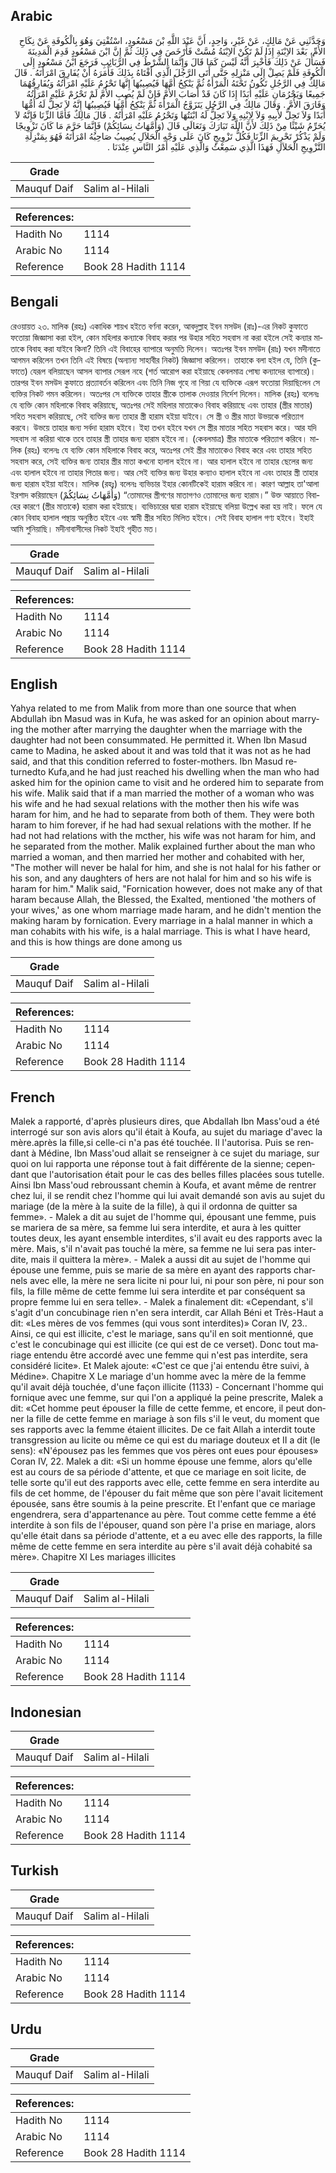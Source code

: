 ## Arabic


<div dir="rtl" lang="ar" style={{fontSize:'larger',backgroundColor:'#f8f9fa',padding:20}}>
وَحَدَّثَنِي عَنْ مَالِكٍ، عَنْ غَيْرِ، وَاحِدٍ، أَنَّ عَبْدَ اللَّهِ بْنَ مَسْعُودٍ، اسْتُفْتِيَ وَهُوَ بِالْكُوفَةِ عَنْ نِكَاحِ الأُمِّ، بَعْدَ الاِبْنَةِ إِذَا لَمْ تَكُنْ الاِبْنَةُ مُسَّتْ فَأَرْخَصَ فِي ذَلِكَ ثُمَّ إِنَّ ابْنَ مَسْعُودٍ قَدِمَ الْمَدِينَةَ فَسَأَلَ عَنْ ذَلِكَ فَأُخْبِرَ أَنَّهُ لَيْسَ كَمَا قَالَ وَإِنَّمَا الشَّرْطُ فِي الرَّبَائِبِ فَرَجَعَ ابْنُ مَسْعُودٍ إِلَى الْكُوفَةِ فَلَمْ يَصِلْ إِلَى مَنْزِلِهِ حَتَّى أَتَى الرَّجُلَ الَّذِي أَفْتَاهُ بِذَلِكَ فَأَمَرَهُ أَنْ يُفَارِقَ امْرَأَتَهُ ‏.‏ قَالَ مَالِكٌ فِي الرَّجُلِ تَكُونُ تَحْتَهُ الْمَرْأَةُ ثُمَّ يَنْكِحُ أُمَّهَا فَيُصِيبُهَا إِنَّهَا تَحْرُمُ عَلَيْهِ امْرَأَتُهُ وَيُفَارِقُهُمَا جَمِيعًا وَيَحْرُمَانِ عَلَيْهِ أَبَدًا إِذَا كَانَ قَدْ أَصَابَ الأُمَّ فَإِنْ لَمْ يُصِبِ الأُمَّ لَمْ تَحْرُمْ عَلَيْهِ امْرَأَتُهُ وَفَارَقَ الأُمَّ ‏.‏ وَقَالَ مَالِكٌ فِي الرَّجُلِ يَتَزَوَّجُ الْمَرْأَةَ ثُمَّ يَنْكِحُ أُمَّهَا فَيُصِيبُهَا إِنَّهُ لاَ تَحِلُّ لَهُ أُمُّهَا أَبَدًا وَلاَ تَحِلُّ لأَبِيهِ وَلاَ لاِبْنِهِ وَلاَ تَحِلُّ لَهُ ابْنَتُهَا وَتَحْرُمُ عَلَيْهِ امْرَأَتُهُ ‏.‏ قَالَ مَالِكٌ فَأَمَّا الزِّنَا فَإِنَّهُ لاَ يُحَرِّمُ شَيْئًا مِنْ ذَلِكَ لأَنَّ اللَّهَ تَبَارَكَ وَتَعَالَى قَالَ ‏(‏وَأُمَّهَاتُ نِسَائِكُمْ‏)‏ فَإِنَّمَا حَرَّمَ مَا كَانَ تَزْوِيجًا وَلَمْ يَذْكُرْ تَحْرِيمَ الزِّنَا فَكُلُّ تَزْوِيجٍ كَانَ عَلَى وَجْهِ الْحَلاَلِ يُصِيبُ صَاحِبُهُ امْرَأَتَهُ فَهُوَ بِمَنْزِلَةِ التَّزْوِيجِ الْحَلاَلِ فَهَذَا الَّذِي سَمِعْتُ وَالَّذِي عَلَيْهِ أَمْرُ النَّاسِ عِنْدَنَا ‏.‏
</div>
<div style={{backgroundColor:'#f8f9fa',padding:20, marginBottom: 10}}><table> <thead> <tr> <th>Grade</th> <th></th> </tr> </thead> <tbody> <tr><td>Mauquf Daif</td><td>Salim al-Hilali</td></tr></tbody></table><table> <thead> <tr> <th>References:</th> <th></th> </tr> </thead> <tbody><tr><td>Hadith No</td><td>1114</td></tr><tr><td>Arabic No</td><td>1114</td></tr><tr><td>Reference</td><td>Book 28 Hadith 1114</td></tr></tbody></table></div>

## Bengali


<div dir="ltr" lang="bn" style={{fontSize:'larger',backgroundColor:'#f8f9fa',padding:20}}>
রেওয়ায়ত ২৩. মালিক (রহঃ) একাধিক শায়খ হইতে বর্ণনা করেন, আবদুল্লাহ ইবন মসউদ (রাঃ)-এর নিকট কুফাতে ফতোয়া জিজ্ঞাসা করা হইল, কোন মহিলার কন্যাকে বিবাহ করার পর উহার সহিত সহবাস না করা হইলে সেই কন্যার মাতাকে বিবাহ করা যাইবে কিনা? তিনি এই বিবাহের ব্যাপারে অনুমতি দিলেন। অতঃপর ইবন মসউদ (রাঃ) যখন মদীনাতে আগমন করিলেন তখন তিনি এই বিষয়ে (অন্যান্য সাহাবীর নিকট) জিজ্ঞাসা করিলেন। তাহাকে বলা হইল যে, তিনি (কুফাতে) যেরূপ বলিয়াছেন আসল ব্যাপার সেরূপ নহে (শর্ত আরোপ করা হইয়াছে কেবলমাত্র পোষ্য কন্যাদের ব্যাপারে)। তারপর ইবন মসউদ কুফাতে প্রত্যাবর্তন করিলেন এবং তিনি নিজ গৃহে না গিয়া যে ব্যক্তিকে এরূপ ফতোয়া দিয়াছিলেন সে ব্যক্তির নিকট গমন করিলেন। অতঃপর সে ব্যক্তিকে তাহার স্ত্রীকে তালাক দেওয়ার নির্দেশ দিলেন। মালিক (রহঃ) বলেনঃ যে ব্যক্তি কোন মহিলাকে বিবাহ করিয়াছে, অতঃপর সেই মহিলার মাতাকেও বিবাহ করিয়াছে এবং তাহার (স্ত্রীর মাতার) সহিত সহবাস করিয়াছে, সেই ব্যক্তির জন্য তাহার স্ত্রী হারাম হইয়া যাইবে। সে স্ত্রী ও স্ত্রীর মাতা উভয়কে পরিত্যাগ করবে। উভয়ে তাহার জন্য সর্বদা হারাম হইবে। ইহা তখন হইবে যখন সে স্ত্রীর মাতার সহিত সহবাস করে। আর যদি সহবাস না করিয়া থাকে তবে তাহার স্ত্রী তাহার জন্য হারাম হইবে না। (কেবলমাত্র) স্ত্রীর মাতাকে পরিত্যাগ করিবে। মালিক (রহঃ) বলেনঃ যে ব্যক্তি কোন মহিলাকে বিবাহ করে, অতঃপর সেই স্ত্রীর মাতাকেও বিবাহ করে এবং তাহার সহিত সহবাস করে, সেই ব্যক্তির জন্য তাহার স্ত্রীর মাতা কখনো হালাল হইবে না। আর হালাল হইবে না তাহার ছেলের জন্য এবং হালাল হইবে না তাহার পিতার জন্য। আর সেই ব্যক্তির জন্য উহার কন্যাও হালাল হইবে না এবং তাহার স্ত্রী তাহার জন্য হারাম হইয়া যাইবে। মালিক (রহঃ) বলেনঃ ব্যভিচার ইহার কোনটিকেই হারাম করিবে না। কারণ আল্লাহ তা'আলা ইরশাদ করিয়াছেন (وَأُمَّهَاتُ نِسَائِكُمْ) “তোমাদের স্ত্রীগণের মাতাগণও তোমাদের জন্য হারাম।” উক্ত আয়াতে বিবাহের কারণে (স্ত্রীর মাতাকে) হারাম করা হইয়াছে। ব্যভিচারের দ্বারা হারাম হইয়াছে বলিয়া উল্লেখ করা হয় নাই। ফলে যে কোন বিবাহ হালাল পন্থায় অনুষ্ঠিত হইবে এবং স্বামী স্ত্রীর সহিত মিলিত হইবে। সেই বিবাহ হালাল গণ্য হইবে। ইহাই আমি শুনিয়াছি। মদীনাবাসীদের নিকট ইহাই গৃহীত মত।
</div>
<div style={{backgroundColor:'#f8f9fa',padding:20, marginBottom: 10}}><table> <thead> <tr> <th>Grade</th> <th></th> </tr> </thead> <tbody> <tr><td>Mauquf Daif</td><td>Salim al-Hilali</td></tr></tbody></table><table> <thead> <tr> <th>References:</th> <th></th> </tr> </thead> <tbody><tr><td>Hadith No</td><td>1114</td></tr><tr><td>Arabic No</td><td>1114</td></tr><tr><td>Reference</td><td>Book 28 Hadith 1114</td></tr></tbody></table></div>

## English


<div dir="ltr" lang="en" style={{fontSize:'larger',backgroundColor:'#f8f9fa',padding:20}}>
Yahya related to me from Malik from more than one source that when Abdullah ibn Masud was in Kufa, he was asked for an opinion about marrying the mother after marrying the daughter when the marriage with the daughter had not been consummated. He permitted it. When Ibn Masud came to Madina, he asked about it and was told that it was not as he had said, and that this condition referred to foster-mothers. Ibn Masud returnedto Kufa,and he had just reached his dwelling when the man who had asked him for the opinion came to visit and he ordered him to separate from his wife. Malik said that if a man married the mother of a woman who was his wife and he had sexual relations with the mother then his wife was haram for him, and he had to separate from both of them. They were both haram to him forever, if he had had sexual relations with the mother. If he had not had relations with the mcther, his wife was not haram for him, and he separated from the mother. Malik explained further about the man who married a woman, and then married her mother and cohabited with her, "The mother will never be halal for him, and she is not halal for his father or his son, and any daughters of hers are not halal for him and so his wife is haram for him." Malik said, "Fornication however, does not make any of that haram because Allah, the Blessed, the Exalted, mentioned 'the mothers of your wives,' as one whom marriage made haram, and he didn't mention the making haram by fornication. Every marriage in a halal manner in which a man cohabits with his wife, is a halal marriage. This is what I have heard, and this is how things are done among us
</div>
<div style={{backgroundColor:'#f8f9fa',padding:20, marginBottom: 10}}><table> <thead> <tr> <th>Grade</th> <th></th> </tr> </thead> <tbody> <tr><td>Mauquf Daif</td><td>Salim al-Hilali</td></tr></tbody></table><table> <thead> <tr> <th>References:</th> <th></th> </tr> </thead> <tbody><tr><td>Hadith No</td><td>1114</td></tr><tr><td>Arabic No</td><td>1114</td></tr><tr><td>Reference</td><td>Book 28 Hadith 1114</td></tr></tbody></table></div>

## French


<div dir="ltr" lang="fr" style={{fontSize:'larger',backgroundColor:'#f8f9fa',padding:20}}>
Malek a rapporté, d'après plusieurs dires, que Abdallah Ibn Mass'oud a été interrogé sur son avis alors qu'il était à Koufa, au sujet du mariage d'avec la mère.après la fille,si celle-ci n'a pas été touchée. Il l'autorisa. Puis se rendant à Médine, Ibn Mass'oud allait se renseigner à ce sujet du mariage, sur quoi on lui rapporta une réponse tout à fait différente de la sienne; cependant que l'autorisation était pour le cas des belles filles placées sous tutelle. Ainsi Ibn Mass'oud rebroussant chemin à Koufa, et avant même de rentrer chez lui, il se rendit chez l'homme qui lui avait demandé son avis au sujet du mariage (de la mère à la suite de la fille), à qui il ordonna de quitter sa femme». - Malek a dit au sujet de l'homme qui, épousant une femme, puis se mariera de sa mère, sa femme lui sera interdite, et aura à les quitter toutes deux, les ayant ensemble interdites, s'il avait eu des rapports avec la mère. Mais, s'il n'avait pas touché la mère, sa femme ne lui sera pas interdite, mais il quittera la mère». - Malek a aussi dit au sujet de l'homme qui épouse une femme, puis se marie de sa mère en ayant des rapports charnels avec elle, la mère ne sera licite ni pour lui, ni pour son père, ni pour son fils, la fille même de cette femme lui sera interdite et par conséquent sa propre femme lui en sera telle». - Malek a finalement dit: «Cependant, s'il s'agit d'un concubinage rien n'en sera interdit, car Allah Béni et Très-Haut a dit: «Les mères de vos femmes (qui vous sont interdites)» Coran IV, 23.. Ainsi, ce qui est illicite, c'est le mariage, sans qu'il en soit mentionné, que c'est le concubinage qui est illicite (ce qui est de ce verset). Donc tout mariage entendu être accordé avec une femme qui n'est pas interdite, sera considéré licite». Et Malek ajoute: «C'est ce que j'ai entendu être suivi, à Médine». Chapitre X Le mariage d'un homme avec la mère de la femme qu'il avait déjà touchée, d'une façon illicite (1133) - Concernant l'homme qui fornique avec une femme, sur qui l'on a appliqué la peine prescrite, Malek a dit: «Cet homme peut épouser la fille de cette femme, et encore, il peut donner la fille de cette femme en mariage à son fils s'il le veut, du moment que ses rapports avec la femme étaient illicites. De ce fait Allah a interdit toute transgression au licite ou même ce qui est du mariage douteux et II a dit (le sens): «N'épousez pas les femmes que vos pères ont eues pour épouses» Coran IV, 22. Malek a dit: «Si un homme épouse une femme, alors qu'elle est au cours de sa période d'attente, et que ce mariage en soit licite, de telle sorte qu'il eut des rapports avec elle, cette femme en sera interdite au fils de cet homme, de l'épouser du fait même que son père l'avait licitement épousée, sans être soumis à la peine prescrite. Et l'enfant que ce mariage engendrera, sera d'appartenance au père. Tout comme cette femme a été interdite à son fils de l'épouser, quand son père l'a prise en mariage, alors qu'elle était dans sa période d'attente, et a eu avec elle des rapports, la fille même de cette femme en sera interdite au père s'il avait déjà cohabité sa mère». Chapitre XI Les mariages illicites
</div>
<div style={{backgroundColor:'#f8f9fa',padding:20, marginBottom: 10}}><table> <thead> <tr> <th>Grade</th> <th></th> </tr> </thead> <tbody> <tr><td>Mauquf Daif</td><td>Salim al-Hilali</td></tr></tbody></table><table> <thead> <tr> <th>References:</th> <th></th> </tr> </thead> <tbody><tr><td>Hadith No</td><td>1114</td></tr><tr><td>Arabic No</td><td>1114</td></tr><tr><td>Reference</td><td>Book 28 Hadith 1114</td></tr></tbody></table></div>

## Indonesian


<div dir="ltr" lang="id" style={{fontSize:'larger',backgroundColor:'#f8f9fa',padding:20}}>

</div>
<div style={{backgroundColor:'#f8f9fa',padding:20, marginBottom: 10}}><table> <thead> <tr> <th>Grade</th> <th></th> </tr> </thead> <tbody> <tr><td>Mauquf Daif</td><td>Salim al-Hilali</td></tr></tbody></table><table> <thead> <tr> <th>References:</th> <th></th> </tr> </thead> <tbody><tr><td>Hadith No</td><td>1114</td></tr><tr><td>Arabic No</td><td>1114</td></tr><tr><td>Reference</td><td>Book 28 Hadith 1114</td></tr></tbody></table></div>

## Turkish


<div dir="ltr" lang="tr" style={{fontSize:'larger',backgroundColor:'#f8f9fa',padding:20}}>

</div>
<div style={{backgroundColor:'#f8f9fa',padding:20, marginBottom: 10}}><table> <thead> <tr> <th>Grade</th> <th></th> </tr> </thead> <tbody> <tr><td>Mauquf Daif</td><td>Salim al-Hilali</td></tr></tbody></table><table> <thead> <tr> <th>References:</th> <th></th> </tr> </thead> <tbody><tr><td>Hadith No</td><td>1114</td></tr><tr><td>Arabic No</td><td>1114</td></tr><tr><td>Reference</td><td>Book 28 Hadith 1114</td></tr></tbody></table></div>

## Urdu


<div dir="rtl" lang="ur" style={{fontSize:'larger',backgroundColor:'#f8f9fa',padding:20}}>

</div>
<div style={{backgroundColor:'#f8f9fa',padding:20, marginBottom: 10}}><table> <thead> <tr> <th>Grade</th> <th></th> </tr> </thead> <tbody> <tr><td>Mauquf Daif</td><td>Salim al-Hilali</td></tr></tbody></table><table> <thead> <tr> <th>References:</th> <th></th> </tr> </thead> <tbody><tr><td>Hadith No</td><td>1114</td></tr><tr><td>Arabic No</td><td>1114</td></tr><tr><td>Reference</td><td>Book 28 Hadith 1114</td></tr></tbody></table></div>